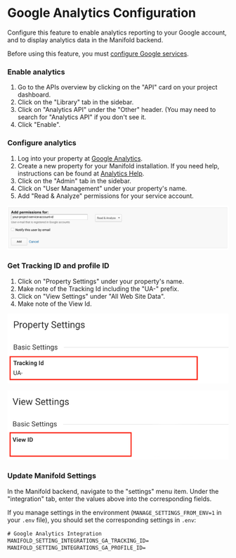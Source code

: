 # Google Analytics Configuration

Configure this feature to enable analytics reporting to your Google account, and to display analytics data in the Manifold backend.

Before using this feature, you must [configure Google services](README.md).

### Enable analytics

1. Go to the APIs overview by clicking on the "API" card on your project dashboard.
2. Click on the "Library" tab in the sidebar.
3. Click on "Analytics API" under the "Other" header. (You may need to search for "Analytics API" if you don't see it.
4. Click "Enable".

### Configure analytics

1. Log into your property at [Google Analytics](https://analytics.google.com).
2. Create a new property for your Manifold installation. If you need help, instructions can be found at [Analytics Help](https://support.google.com/analytics/answer/1008015?hl=en).
3. Click on the "Admin" tab in the sidebar.
4. Click on "User Management" under your property's name.
5. Add "Read & Analyze" permissions for your service account.

![Analytics Permissions](/assets/analytics-permissions.png)

### Get Tracking ID and profile ID

1. Click on "Property Settings" under your property's name.
2. Make note of the Tracking Id including the "UA-" prefix.
3. Click on "View Settings" under "All Web Site Data".
4. Make note of the View Id.

![Analytics Tracking](/assets/analytics-tracking.png)

![Analytics Profile](/assets/analytics-profile.png)

### Update Manifold Settings

In the Manifold backend, navigate to the "settings" menu item. Under the "integration" tab, enter the values above into the corresponding fields.

If you manage settings in the environment \(`MANAGE_SETTINGS_FROM_ENV=1` in your `.env` file\), you should set the corresponding settings in `.env`:

```
# Google Analytics Integration
MANIFOLD_SETTING_INTEGRATIONS_GA_TRACKING_ID=
MANIFOLD_SETTING_INTEGRATIONS_GA_PROFILE_ID=
```
